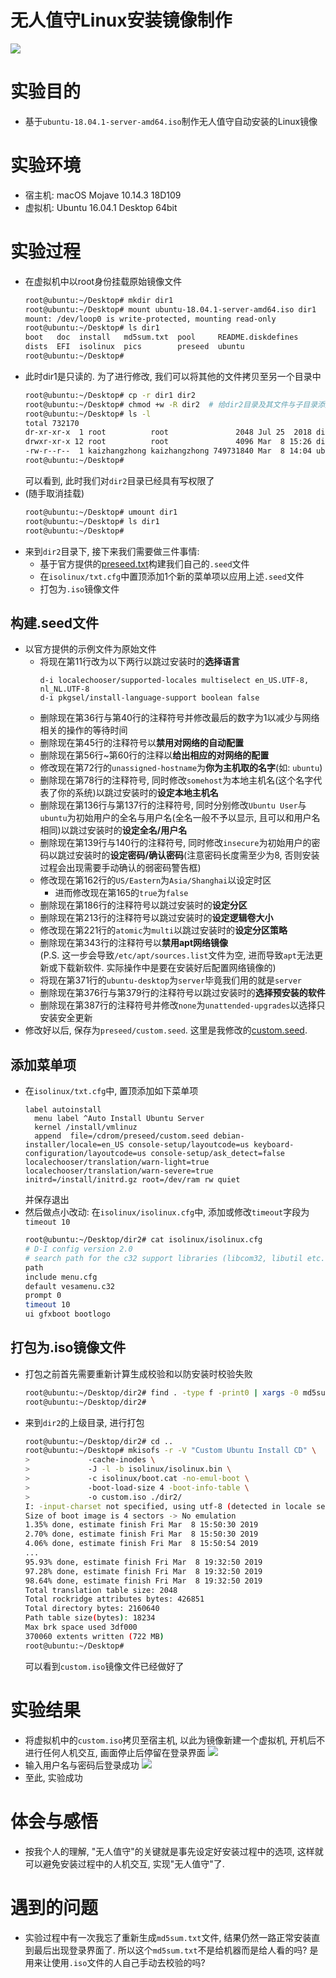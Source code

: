 # 无人值守Linux安装镜像制作

![](images/cover_image.jpg)

# 实验目的
- 基于`ubuntu-18.04.1-server-amd64.iso`制作无人值守自动安装的Linux镜像

# 实验环境
- 宿主机: macOS Mojave 10.14.3 18D109
- 虚拟机: Ubuntu 16.04.1 Desktop 64bit

# 实验过程
- 在虚拟机中以root身份挂载原始镜像文件
	```bash
	root@ubuntu:~/Desktop# mkdir dir1
	root@ubuntu:~/Desktop# mount ubuntu-18.04.1-server-amd64.iso dir1
	mount: /dev/loop0 is write-protected, mounting read-only
	root@ubuntu:~/Desktop# ls dir1
	boot   doc  install   md5sum.txt  pool     README.diskdefines
	dists  EFI  isolinux  pics        preseed  ubuntu
	root@ubuntu:~/Desktop# 
	```
- 此时dir1是只读的. 为了进行修改, 我们可以将其他的文件拷贝至另一个目录中
	```bash
	root@ubuntu:~/Desktop# cp -r dir1 dir2
	root@ubuntu:~/Desktop# chmod +w -R dir2  # 给dir2目录及其文件与子目录添加写权限
	root@ubuntu:~/Desktop# ls -l
	total 732170
	dr-xr-xr-x  1 root          root               2048 Jul 25  2018 dir1
	drwxr-xr-x 12 root          root               4096 Mar  8 15:26 dir2
	-rw-r--r--  1 kaizhangzhong kaizhangzhong 749731840 Mar  8 14:04 ubuntu-18.04.1-server-amd64.iso
	root@ubuntu:~/Desktop# 
	```
	可以看到, 此时我们对`dir2`目录已经具有写权限了
- (随手取消挂载)
	```bash
	root@ubuntu:~/Desktop# umount dir1
	root@ubuntu:~/Desktop# ls dir1
	root@ubuntu:~/Desktop# 
	```
- 来到`dir2`目录下, 接下来我们需要做三件事情:
	- 基于官方提供的[preseed.txt](https://help.ubuntu.com/lts/installation-guide/example-preseed.txt)构建我们自己的`.seed`文件
	- 在`isolinux/txt.cfg`中置顶添加1个新的菜单项以应用上述`.seed`文件
	- 打包为`.iso`镜像文件

## 构建.seed文件
- 以官方提供的示例文件为原始文件
	- 将现在第11行改为以下两行以跳过安装时的**选择语言**
		```
		d-i localechooser/supported-locales multiselect en_US.UTF-8, nl_NL.UTF-8
		d-i pkgsel/install-language-support boolean false
		```
	- 删除现在第36行与第40行的注释符号并修改最后的数字为1以减少与网络相关的操作的等待时间
	- 删除现在第45行的注释符号以**禁用对网络的自动配置**
	- 删除现在第56行~第60行的注释以**给出相应的对网络的配置**
	- 修改现在第72行的`unassigned-hostname`为**你为主机取的名字**(如: `ubuntu`)
	- 删除现在第78行的注释符号, 同时修改`somehost`为本地主机名(这个名字代表了你的系统)以跳过安装时的**设定本地主机名**
	- 删除现在第136行与第137行的注释符号, 同时分别修改`Ubuntu User`与`ubuntu`为初始用户的全名与用户名(全名一般不予以显示, 且可以和用户名相同)以跳过安装时的**设定全名/用户名**
	- 删除现在第139行与140行的注释符号, 同时修改`insecure`为初始用户的密码以跳过安装时的**设定密码/确认密码**(注意密码长度需至少为8, 否则安装过程会出现需要手动确认的弱密码警告框)
	- 修改现在第162行的`US/Eastern`为`Asia/Shanghai`以设定时区
		- 进而修改现在第165的`true`为`false`
	- 删除现在第186行的注释符号以跳过安装时的**设定分区**
	- 删除现在第213行的注释符号以跳过安装时的**设定逻辑卷大小**
	- 修改现在第221行的`atomic`为`multi`以跳过安装时的**设定分区策略**
	- 删除现在第343行的注释符号以**禁用apt网络镜像**  
		(P.S. 这一步会导致`/etc/apt/sources.list`文件为空, 进而导致`apt`无法更新或下载新软件. 实际操作中是要在安装好后配置网络镜像的)
	- 将现在第371行的`ubuntu-desktop`为`server`毕竟我们用的就是`server`
	- 删除现在第376行与第379行的注释符号以跳过安装时的**选择预安装的软件**
	- 删除现在第387行的注释符号并修改`none`为`unattended-upgrades`以选择只安装安全更新
- 修改好以后, 保存为`preseed/custom.seed`. 这里是我修改的[custom.seed](custom.seed).

## 添加菜单项
- 在`isolinux/txt.cfg`中, 置顶添加如下菜单项
	```
	label autoinstall
	  menu label ^Auto Install Ubuntu Server
	  kernel /install/vmlinuz
	  append  file=/cdrom/preseed/custom.seed debian-installer/locale=en_US console-setup/layoutcode=us keyboard-configuration/layoutcode=us console-setup/ask_detect=false localechooser/translation/warn-light=true localechooser/translation/warn-severe=true initrd=/install/initrd.gz root=/dev/ram rw quiet
	```
	并保存退出
- 然后做点小改动: 在`isolinux/isolinux.cfg`中, 添加或修改`timeout`字段为`timeout 10`
	```bash
	root@ubuntu:~/Desktop/dir2# cat isolinux/isolinux.cfg
	# D-I config version 2.0
	# search path for the c32 support libraries (libcom32, libutil etc.)
	path 
	include menu.cfg
	default vesamenu.c32
	prompt 0
	timeout 10
	ui gfxboot bootlogo
	```

## 打包为.iso镜像文件
- 打包之前首先需要重新计算生成校验和以防安装时校验失败
	```bash
	root@ubuntu:~/Desktop/dir2# find . -type f -print0 | xargs -0 md5sum > md5sum.txt
	root@ubuntu:~/Desktop/dir2#
	```
- 来到`dir2`的上级目录, 进行打包
	```bash
	root@ubuntu:~/Desktop/dir2# cd ..
	root@ubuntu:~/Desktop# mkisofs -r -V "Custom Ubuntu Install CD" \
	>             -cache-inodes \
	>             -J -l -b isolinux/isolinux.bin \
	>             -c isolinux/boot.cat -no-emul-boot \
	>             -boot-load-size 4 -boot-info-table \
	>             -o custom.iso ./dir2/
	I: -input-charset not specified, using utf-8 (detected in locale settings)
	Size of boot image is 4 sectors -> No emulation
	1.35% done, estimate finish Fri Mar  8 15:50:30 2019
	2.70% done, estimate finish Fri Mar  8 15:50:30 2019
	4.06% done, estimate finish Fri Mar  8 15:50:54 2019
	...
	95.93% done, estimate finish Fri Mar  8 19:32:50 2019
	97.28% done, estimate finish Fri Mar  8 19:32:50 2019
	98.64% done, estimate finish Fri Mar  8 19:32:50 2019
	Total translation table size: 2048
	Total rockridge attributes bytes: 426851
	Total directory bytes: 2160640
	Path table size(bytes): 18234
	Max brk space used 3df000
	370060 extents written (722 MB)
	root@ubuntu:~/Desktop# 
	```
	可以看到`custom.iso`镜像文件已经做好了

# 实验结果
- 将虚拟机中的`custom.iso`拷贝至宿主机, 以此为镜像新建一个虚拟机, 开机后不进行任何人机交互, 画面停止后停留在登录界面
	![](images/to_login.png)
- 输入用户名与密码后登录成功
	![](images/logged_in.png)
- 至此, 实验成功

# 体会与感悟
- 按我个人的理解, "无人值守"的关键就是事先设定好安装过程中的选项, 这样就可以避免安装过程中的人机交互, 实现"无人值守"了. 

# 遇到的问题
- 实验过程中有一次我忘了重新生成`md5sum.txt`文件, 结果仍然一路正常安装直到最后出现登录界面了. 所以这个`md5sum.txt`不是给机器而是给人看的吗? 是用来让使用`.iso`文件的人自己手动去校验的吗? 
